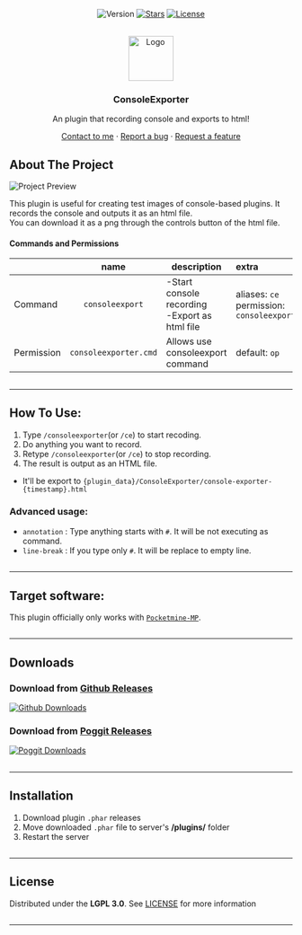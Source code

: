 <!-- PROJECT BADGES -->
<div align="center">

![Version][version-badge]
[![Stars][stars-badge]][stars-url]
[![License][license-badge]][license-url]

</div>


<!-- PROJECT LOGO -->
<br />
<div align="center">
  <img src="https://raw.githubusercontent.com/presentkim-pm/ConsoleExporter/main/assets/icon.png" alt="Logo" width="80" height="80">
  <h3>ConsoleExporter</h3>
  <p align="center">
    An plugin that recording console and exports to html!

[Contact to me][author-discord] · [Report a bug][issues-url] · [Request a feature][issues-url]

  </p>
</div>


<!-- ABOUT THE PROJECT -->

## About The Project

![Project Preview][project-preview]

This plugin is useful for creating test images of console-based plugins.
It records the console and outputs it as an html file.  
You can download it as a png through the controls button of the html file.

#### Commands and Permissions

|            |         name          | description                                         | extra                                               |
|------------|:---------------------:|-----------------------------------------------------|:----------------------------------------------------|
| Command    |    `consoleexport`    | -Start console recording <br/> -Export as html file | aliases: `ce`<br/>permission: `consoleexporter.cmd` |
| Permission | `consoleexporter.cmd` | Allows use consoleexport command                    | default: `op`                                       |

##

-----

## How To Use:

1. Type `/consoleexporter`(or `/ce`) to start recoding.
2. Do anything you want to record.
3. Retype `/consoleexporter`(or `/ce`) to stop recording.
4. The result is output as an HTML file.

- It'll be export to `{plugin_data}/ConsoleExporter/console-exporter-{timestamp}.html`

### Advanced usage:

- `annotation` : Type anything starts with `#`. It will be not executing as command.
- `line-break` : If you type only `#`. It will be replace to empty line.

##

-----

## Target software:

This plugin officially only works with [`Pocketmine-MP`](https://github.com/pmmp/PocketMine-MP/).

##

-----

## Downloads

### Download from [Github Releases][releases-url]

[![Github Downloads][release-badge]][releases-url]

###

### Download from [Poggit Releases][poggit-release-url]

[![Poggit Downloads][poggit-downloads-badge]][poggit-release-url]

##

-----

## Installation

1) Download plugin `.phar` releases
2) Move downloaded `.phar` file to server's **/plugins/** folder
3) Restart the server

##

-----

## License

Distributed under the **LGPL 3.0**. See [LICENSE][license-url] for more information

##

-----

[author-discord]: https://discordapp.com/users/345772340279508993

[poggit-ci-badge]: https://poggit.pmmp.io/ci.shield/presentkim-pm/ConsoleExporter/ConsoleExporter?style=for-the-badge

[poggit-version-badge]: https://poggit.pmmp.io/shield.api/ConsoleExporter?style=for-the-badge

[poggit-downloads-badge]: https://poggit.pmmp.io/shield.dl.total/ConsoleExporter?style=for-the-badge

[version-badge]: https://img.shields.io/github/v/release/presentkim-pm/ConsoleExporter?display_name=tag&style=for-the-badge&label=VERSION

[release-badge]: https://img.shields.io/github/downloads/presentkim-pm/ConsoleExporter/total?style=for-the-badge&label=GITHUB%20

[stars-badge]: https://img.shields.io/github/stars/presentkim-pm/ConsoleExporter.svg?style=for-the-badge

[license-badge]: https://img.shields.io/github/license/presentkim-pm/ConsoleExporter.svg?style=for-the-badge

[poggit-ci-url]: https://poggit.pmmp.io/ci/presentkim-pm/ConsoleExporter/ConsoleExporter

[poggit-release-url]: https://poggit.pmmp.io/p/ConsoleExporter

[stars-url]: https://github.com/presentkim-pm/ConsoleExporter/stargazers

[releases-url]: https://github.com/presentkim-pm/ConsoleExporter/releases

[issues-url]: https://github.com/presentkim-pm/ConsoleExporter/issues

[license-url]: https://github.com/presentkim-pm/ConsoleExporter/blob/main/LICENSE

[project-icon]: https://raw.githubusercontent.com/presentkim-pm/ConsoleExporter/main/assets/icon.png

[project-preview]: https://raw.githubusercontent.com/presentkim-pm/ConsoleExporter/main/assets/preview.gif
